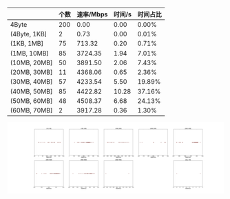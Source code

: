 |   |个数|速率/Mbps|时间/s|时间占比|
|---|---|---|---|---|
|4Byte|200|0.00|0.00|0.00%|
|(4Byte, 1KB]|2|0.73|0.00|0.01%|
|(1KB, 1MB]|75|713.32|0.20|0.71%|
|(1MB, 10MB]|85|3724.35|1.94|7.01%|
|(10MB, 20MB]|50|3891.50|2.06|7.43%|
|(20MB, 30MB]|11|4368.06|0.65|2.36%|
|(30MB, 40MB]|57|4233.54|5.50|19.89%|
|(40MB, 50MB]|85|4422.82|10.28|37.16%|
|(50MB, 60MB]|48|4508.37|6.68|24.13%|
|(60MB, 70MB]|2|3917.28|0.36|1.30%|

![](./速率分布.jpg)
